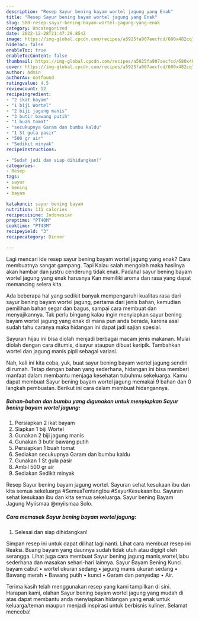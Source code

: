 ```yaml
---
description: "Resep Sayur bening bayam wortel jagung yang Enak"
title: "Resep Sayur bening bayam wortel jagung yang Enak"
slug: 580-resep-sayur-bening-bayam-wortel-jagung-yang-enak
category: Uncategorized
date: 2022-12-28T21:47:29.854Z
image: https://img-global.cpcdn.com/recipes/a5925fa907aecfcd/680x482cq70/sayur-bening-bayam-wortel-jagung-foto-resep-utama.jpg
hideToc: false
enableToc: true
enableTocContent: false
thumbnail: https://img-global.cpcdn.com/recipes/a5925fa907aecfcd/680x482cq70/sayur-bening-bayam-wortel-jagung-foto-resep-utama.jpg
cover: https://img-global.cpcdn.com/recipes/a5925fa907aecfcd/680x482cq70/sayur-bening-bayam-wortel-jagung-foto-resep-utama.jpg
author: Admin
authorAv: notfound
ratingvalue: 4.5
reviewcount: 12
recipeingredient:
- "2 ikat bayam"
- "1 biji Wortel"
- "2 biji jagung manis"
- "3 butir bawang putih"
- "1 buah tomat"
- "secukupnya Garam dan bumbu kaldu"
- "1 St gula pasir"
- "500 gr air"
- "Sedikit minyak"
recipeinstructions:

- "Sudah jadi dan siap dihidangkan!"
categories:
- Resep
tags:
- sayur
- bening
- bayam

katakunci: sayur bening bayam 
nutrition: 111 calories
recipecuisine: Indonesian
preptime: "PT40M"
cooktime: "PT43M"
recipeyield: "3"
recipecategory: Dinner

---
```



Lagi mencari ide resep sayur bening bayam wortel jagung yang enak? Cara membuatnya sangat gampang. Tapi Kalau salah mengolah maka hasilnya akan hambar dan justru cenderung tidak enak. Padahal sayur bening bayam wortel jagung yang enak harusnya Kan memiliki aroma dan rasa yang dapat memancing selera kita.


Ada beberapa hal yang sedikit banyak mempengaruhi kualitas rasa dari sayur bening bayam wortel jagung, pertama dari jenis bahan, kemudian pemilihan bahan segar dan bagus, sampai cara membuat dan menyajikannya. Tak perlu bingung kalau ingin menyiapkan sayur bening bayam wortel jagung yang enak di mana pun anda berada, karena asal sudah tahu caranya maka hidangan ini dapat jadi sajian spesial.

Sayuran hijau ini bisa diolah menjadi berbagai macam jenis makanan. Mulai diolah dengan cara ditumis, disayur ataupun dibuat keripik. Tambahkan wortel dan jagung manis pipil sebagai variasi.


Nah, kali ini kita coba, yuk, buat sayur bening bayam wortel jagung sendiri di rumah. Tetap dengan bahan yang sederhana, hidangan ini bisa memberi manfaat dalam membantu menjaga kesehatan tubuhmu sekeluarga. Kamu dapat membuat Sayur bening bayam wortel jagung memakai 9 bahan dan 0 langkah pembuatan. Berikut ini cara dalam membuat hidangannya.

<!--inarticleads1-->

##### Bahan-bahan dan bumbu yang digunakan untuk menyiapkan Sayur bening bayam wortel jagung:

1. Persiapkan 2 ikat bayam
1. Siapkan 1 biji Wortel
1. Gunakan 2 biji jagung manis
1. Gunakan 3 butir bawang putih
1. Persiapkan 1 buah tomat
1. Sediakan secukupnya Garam dan bumbu kaldu
1. Gunakan 1 St gula pasir
1. Ambil 500 gr air
1. Sediakan Sedikit minyak


Resep Sayur bening bayam jagung wortel. Sayuran sehat kesukaan ibu dan kita semua sekeluarga #SemuaTentangIbu #SayurKesukaanIbu. Sayuran sehat kesukaan ibu dan kita semua sekeluarga. Sayur bening Bayam Jagung Myiismaa @myiismaa Solo. 

<!--inarticleads2-->

##### Cara memasak Sayur bening bayam wortel jagung:


1. Selesai dan siap dihidangkan!

Simpan resep ini untuk dapat dilihat lagi nanti. Lihat cara membuat resep ini Reaksi. Buang bayam yang daunnya sudah tidak utuh atau digigit oleh serangga. Lihat juga cara membuat Sayur bening jagung manis,wortel,labu sederhana dan masakan sehari-hari lainnya. Sayur Bayam Bening Kunci. bayam cabut • wortel ukuran sedang • jagung manis ukuran sedang • Bawang merah • Bawang putih • kunci • Garam dan penyedap • Air. 

Terima kasih telah menggunakan resep yang kami tampilkan di sini. Harapan kami, olahan Sayur bening bayam wortel jagung yang mudah di atas dapat membantu anda menyiapkan hidangan yang enak untuk keluarga/teman maupun menjadi inspirasi untuk berbisnis kuliner. Selamat mencoba!

